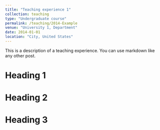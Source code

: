 ```yaml
---
title: "Teaching experience 1"
collection: teaching
type: "Undergraduate course"
permalink: /teaching/2014-Example
venue: "University 1, Department"
date: 2014-01-01
location: "City, United States"
---
```


This is a description of a teaching experience. You can use markdown like any other post.

Heading 1
======

Heading 2
======

Heading 3
======
